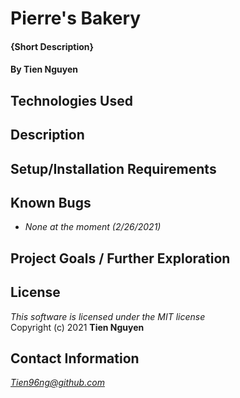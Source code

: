 # Pierre's Bakery

#### {Short Description}

#### By Tien Nguyen

## Technologies Used

## Description

## Setup/Installation Requirements

## Known Bugs

* _None at the moment (2/26/2021)_

## Project Goals / Further Exploration

## License
_This software is licensed under the MIT license_\
Copyright (c) 2021 __Tien Nguyen__

## Contact Information
_<Tien96ng@github.com>_